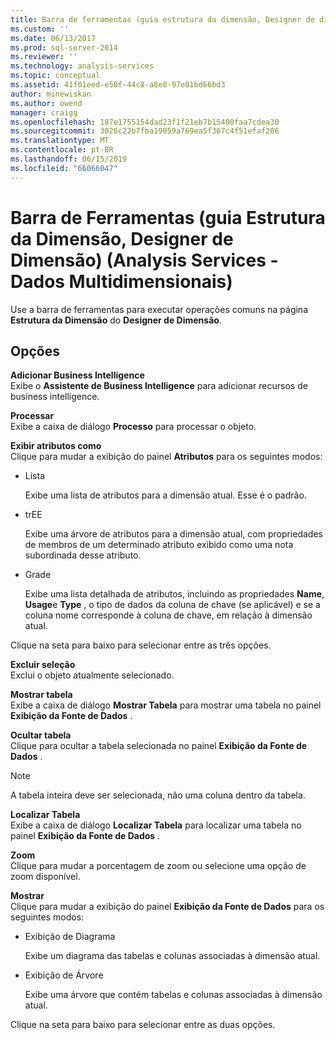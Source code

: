 ```yaml
---
title: Barra de ferramentas (guia estrutura da dimensão, Designer de dimensão) (Analysis Services - dados multidimensionais) | Microsoft Docs
ms.custom: ''
ms.date: 06/13/2017
ms.prod: sql-server-2014
ms.reviewer: ''
ms.technology: analysis-services
ms.topic: conceptual
ms.assetid: 41f01eed-e50f-44c8-a8e0-97e01bd66bd3
author: minewiskan
ms.author: owend
manager: craigg
ms.openlocfilehash: 187e1755154dad23f1f21eb7b15400faa7cdea30
ms.sourcegitcommit: 3026c22b7fba19059a769ea5f367c4f51efaf286
ms.translationtype: MT
ms.contentlocale: pt-BR
ms.lasthandoff: 06/15/2019
ms.locfileid: "66066047"
---
```

# <a name="toolbar-dimension-structure-tab-dimension-designer-analysis-services---multidimensional-data"></a>Barra de Ferramentas (guia Estrutura da Dimensão, Designer de Dimensão) (Analysis Services - Dados Multidimensionais)
  Use a barra de ferramentas para executar operações comuns na página **Estrutura da Dimensão** do **Designer de Dimensão**.  
  
## <a name="options"></a>Opções  
 **Adicionar Business Intelligence**  
 Exibe o **Assistente de Business Intelligence** para adicionar recursos de business intelligence.  
  
 **Processar**  
 Exibe a caixa de diálogo **Processo** para processar o objeto.  
  
 **Exibir atributos como**  
 Clique para mudar a exibição do painel **Atributos** para os seguintes modos:  
  
-   Lista  
  
     Exibe uma lista de atributos para a dimensão atual. Esse é o padrão.  
  
-   trEE  
  
     Exibe uma árvore de atributos para a dimensão atual, com propriedades de membros de um determinado atributo exibido como uma nota subordinada desse atributo.  
  
-   Grade  
  
     Exibe uma lista detalhada de atributos, incluindo as propriedades **Name**, **Usage**e **Type** , o tipo de dados da coluna de chave (se aplicável) e se a coluna nome corresponde à coluna de chave, em relação à dimensão atual.  
  
 Clique na seta para baixo para selecionar entre as três opções.  
  
 **Excluir seleção**  
 Exclui o objeto atualmente selecionado.  
  
 **Mostrar tabela**  
 Exibe a caixa de diálogo **Mostrar Tabela** para mostrar uma tabela no painel **Exibição da Fonte de Dados** .  
  
 **Ocultar tabela**  
 Clique para ocultar a tabela selecionada no painel **Exibição da Fonte de Dados** .  
  
> [!NOTE]  
>  A tabela inteira deve ser selecionada, não uma coluna dentro da tabela.  
  
 **Localizar Tabela**  
 Exibe a caixa de diálogo **Localizar Tabela** para localizar uma tabela no painel **Exibição da Fonte de Dados** .  
  
 **Zoom**  
 Clique para mudar a porcentagem de zoom ou selecione uma opção de zoom disponível.  
  
 **Mostrar**  
 Clique para mudar a exibição do painel **Exibição da Fonte de Dados** para os seguintes modos:  
  
-   Exibição de Diagrama  
  
     Exibe um diagrama das tabelas e colunas associadas à dimensão atual.  
  
-   Exibição de Árvore  
  
     Exibe uma árvore que contém tabelas e colunas associadas à dimensão atual.  
  
 Clique na seta para baixo para selecionar entre as duas opções.  
  
  
